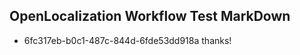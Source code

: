 ## OpenLocalization Workflow Test MarkDown
* 6fc317eb-b0c1-487c-844d-6fde53dd918a 
thanks!<!--HONumber=Mar16_HO2-->
